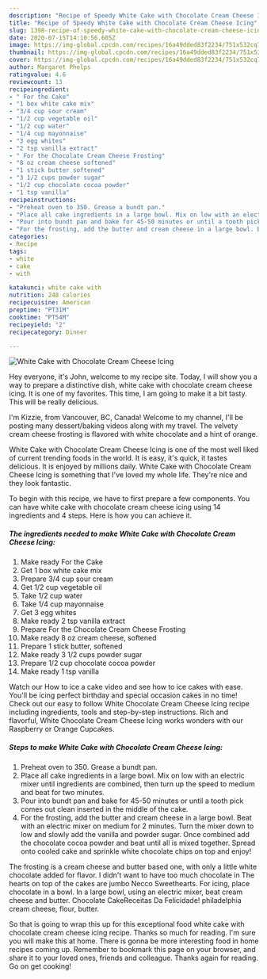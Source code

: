 ```yaml
---
description: "Recipe of Speedy White Cake with Chocolate Cream Cheese Icing"
title: "Recipe of Speedy White Cake with Chocolate Cream Cheese Icing"
slug: 1398-recipe-of-speedy-white-cake-with-chocolate-cream-cheese-icing
date: 2020-07-15T14:10:56.605Z
image: https://img-global.cpcdn.com/recipes/16a49dded83f2234/751x532cq70/white-cake-with-chocolate-cream-cheese-icing-recipe-main-photo.jpg
thumbnail: https://img-global.cpcdn.com/recipes/16a49dded83f2234/751x532cq70/white-cake-with-chocolate-cream-cheese-icing-recipe-main-photo.jpg
cover: https://img-global.cpcdn.com/recipes/16a49dded83f2234/751x532cq70/white-cake-with-chocolate-cream-cheese-icing-recipe-main-photo.jpg
author: Margaret Phelps
ratingvalue: 4.6
reviewcount: 13
recipeingredient:
- " For the Cake"
- "1 box white cake mix"
- "3/4 cup sour cream"
- "1/2 cup vegetable oil"
- "1/2 cup water"
- "1/4 cup mayonnaise"
- "3 egg whites"
- "2 tsp vanilla extract"
- " For the Chocolate Cream Cheese Frosting"
- "8 oz cream cheese softened"
- "1 stick butter softened"
- "3 1/2 cups powder sugar"
- "1/2 cup chocolate cocoa powder"
- "1 tsp vanilla"
recipeinstructions:
- "Preheat oven to 350. Grease a bundt pan."
- "Place all cake ingredients in a large bowl. Mix on low with an electric mixer until ingredients are combined, then turn up the speed to medium and beat for two minutes."
- "Pour into bundt pan and bake for 45-50 minutes or until a tooth pick comes out clean inserted in the middle of the cake."
- "For the frosting, add the butter and cream cheese in a large bowl. Beat with an electric mixer on medium for 2 minutes. Turn the mixer down to low and slowly add the vanilla and powder sugar. Once combined add the chocolate cocoa powder and beat until all is mixed together. Spread onto cooled cake and sprinkle white chocolate chips on top and enjoy!"
categories:
- Recipe
tags:
- white
- cake
- with

katakunci: white cake with 
nutrition: 248 calories
recipecuisine: American
preptime: "PT31M"
cooktime: "PT54M"
recipeyield: "2"
recipecategory: Dinner

---
```



![White Cake with Chocolate Cream Cheese Icing](https://img-global.cpcdn.com/recipes/16a49dded83f2234/751x532cq70/white-cake-with-chocolate-cream-cheese-icing-recipe-main-photo.jpg)

Hey everyone, it's John, welcome to my recipe site. Today, I will show you a way to prepare a distinctive dish, white cake with chocolate cream cheese icing. It is one of my favorites. This time, I am going to make it a bit tasty. This will be really delicious.

I&#39;m Kizzie, from Vancouver, BC, Canada! Welcome to my channel, I&#39;ll be posting many dessert/baking videos along with my travel. The velvety cream cheese frosting is flavored with white chocolate and a hint of orange.

White Cake with Chocolate Cream Cheese Icing is one of the most well liked of current trending foods in the world. It is easy, it's quick, it tastes delicious. It is enjoyed by millions daily. White Cake with Chocolate Cream Cheese Icing is something that I've loved my whole life. They're nice and they look fantastic.


To begin with this recipe, we have to first prepare a few components. You can have white cake with chocolate cream cheese icing using 14 ingredients and 4 steps. Here is how you can achieve it.

<!--inarticleads1-->

##### The ingredients needed to make White Cake with Chocolate Cream Cheese Icing:

1. Make ready  For the Cake
1. Get 1 box white cake mix
1. Prepare 3/4 cup sour cream
1. Get 1/2 cup vegetable oil
1. Take 1/2 cup water
1. Take 1/4 cup mayonnaise
1. Get 3 egg whites
1. Make ready 2 tsp vanilla extract
1. Prepare  For the Chocolate Cream Cheese Frosting
1. Make ready 8 oz cream cheese, softened
1. Prepare 1 stick butter, softened
1. Make ready 3 1/2 cups powder sugar
1. Prepare 1/2 cup chocolate cocoa powder
1. Make ready 1 tsp vanilla


Watch our How to ice a cake video and see how to ice cakes with ease. You&#39;ll be icing perfect birthday and special occasion cakes in no time! Check out our easy to follow White Chocolate Cream Cheese Icing recipe including ingredients, tools and step-by-step instructions. Rich and flavorful, White Chocolate Cream Cheese Icing works wonders with our Raspberry or Orange Cupcakes. 

<!--inarticleads2-->

##### Steps to make White Cake with Chocolate Cream Cheese Icing:

1. Preheat oven to 350. Grease a bundt pan.
1. Place all cake ingredients in a large bowl. Mix on low with an electric mixer until ingredients are combined, then turn up the speed to medium and beat for two minutes.
1. Pour into bundt pan and bake for 45-50 minutes or until a tooth pick comes out clean inserted in the middle of the cake.
1. For the frosting, add the butter and cream cheese in a large bowl. Beat with an electric mixer on medium for 2 minutes. Turn the mixer down to low and slowly add the vanilla and powder sugar. Once combined add the chocolate cocoa powder and beat until all is mixed together. Spread onto cooled cake and sprinkle white chocolate chips on top and enjoy!


The frosting is a cream cheese and butter based one, with only a little white chocolate added for flavor. I didn&#39;t want to have too much chocolate in The hearts on top of the cakes are jumbo Necco Sweethearts. For icing, place chocolate in a bowl. In a large bowl, using an electric mixer, beat cream cheese and butter. Chocolate CakeReceitas Da Felicidade! philadelphia cream cheese, flour, butter. 

So that is going to wrap this up for this exceptional food white cake with chocolate cream cheese icing recipe. Thanks so much for reading. I'm sure you will make this at home. There is gonna be more interesting food in home recipes coming up. Remember to bookmark this page on your browser, and share it to your loved ones, friends and colleague. Thanks again for reading. Go on get cooking!
